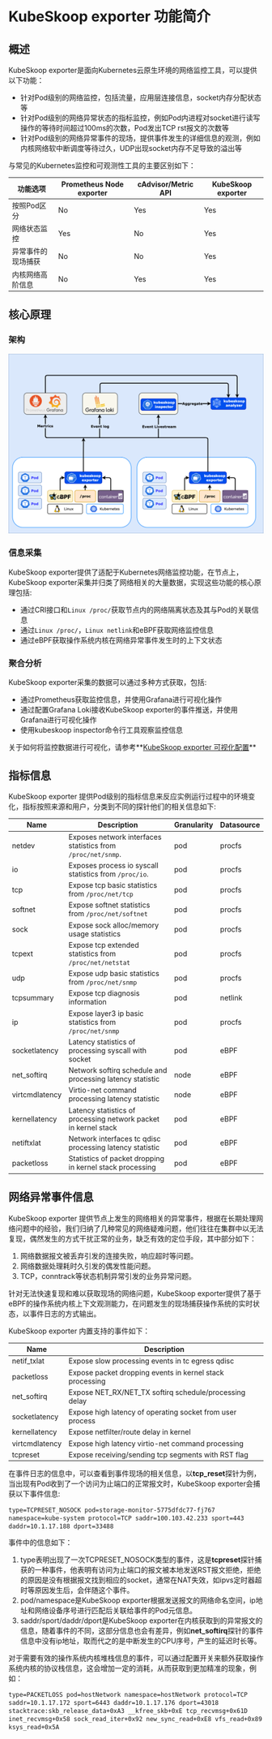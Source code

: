 # KubeSkoop exporter 功能简介

## 概述

KubeSkoop exporter是面向Kubernetes云原生环境的网络监控工具，可以提供以下功能：

* 针对Pod级别的网络监控，包括流量，应用层连接信息，socket内存分配状态等
* 针对Pod级别的网络异常状态的指标监控，例如Pod内进程对socket进行读写操作的等待时间超过100ms的次数，Pod发出TCP rst报文的次数等
* 针对Pod级别的网络异常事件的现场，提供事件发生的详细信息的观测，例如内核网络软中断调度等待过久，UDP出现socket内存不足导致的溢出等

与常见的Kubernetes监控和可观测性工具的主要区别如下：

| 功能选项          | Prometheus Node exporter     | cAdvisor/Metric API   | KubeSkoop exporter|
|------------------|------------------------------|-----------------------|-------------------|
|  按照Pod区分      | No                            | Yes                   | Yes               |
|  网络状态监控      | Yes                          | No                    |Yes                |
|  异常事件的现场捕获 | No                           | No                    | Yes               |
|  内核网络高阶信息   | No                           | Yes                   | Yes               |

## 核心原理

### 架构

![kubeskoop-exporter-structure](/img/kubeskoop-arch.png)

### 信息采集

KubeSkoop exporter提供了适配于Kubernetes网络监控功能，在节点上，KubeSkoop exporter采集并归类了网络相关的大量数据，实现这些功能的核心原理包括:

* 通过CRI接口和`Linux /proc/`获取节点内的网络隔离状态及其与Pod的关联信息
* 通过`Linux /proc/`，`Linux netlink`和eBPF获取网络监控信息
* 通过eBPF获取操作系统内核在网络异常事件发生时的上下文状态

### 聚合分析

KubeSkoop exporter采集的数据可以通过多种方式获取，包括:

* 通过Prometheus获取监控信息，并使用Grafana进行可视化操作
* 通过配置Grafana Loki接收KubeSkoop exporter的事件推送，并使用Grafana进行可视化操作
* 使用kubeskoop inspector命令行工具观察监控信息

关于如何将监控数据进行可视化，请参考**[KubeSkoop exporter 可视化配置](exporter-visualization-guide.md)**

## 指标信息

KubeSkoop exporter 提供Pod级别的指标信息来反应实例运行过程中的环境变化，指标按照来源和用户，分类到不同的探针他们的相关信息如下:

Name     | Description | Granularity | Datasource
---------|-------------|-------------|-----------
netdev | Exposes network interfaces statistics from `/proc/net/snmp`. | pod | procfs
io | Exposes process io syscall statistics from `/proc/io`. | pod | procfs
tcp | Expose tcp basic statistics from `/proc/net/tcp` | pod | procfs
softnet | Expose softnet statistics from `/proc/net/softnet` | pod | procfs
sock | Expose sock alloc/memory usage statistics | pod | procfs
tcpext | Expose tcp extended statistics from `/proc/net/netstat`| pod | procfs
udp | Expose udp basic statistics from `/proc/net/snmp` | pod | procfs
tcpsummary | Expose tcp diagnosis information | pod | netlink
ip | Expose layer3 ip basic statistics from `/proc/net/snmp` | pod | procfs
socketlatency | Latency statistics of processing syscall with socket | pod | eBPF
net_softirq | Network softirq schedule and processing latency statistic | node | eBPF
virtcmdlatency | Virtio-net command processing latency statistic | node | eBPF
kernellatency | Latency statistics of processing network packet in kernel stack | pod | eBPF
netiftxlat | Network interfaces tc qdisc processing latency statistic | pod | eBPF
packetloss | Statistics of packet dropping in kernel stack processing | pod | eBPF
## 网络异常事件信息

KubeSkoop exporter 提供节点上发生的网络相关的异常事件，根据在长期处理网络问题中的经验，我们归纳了几种常见的网络疑难问题，他们往往在集群中以无法复现，偶然发生的方式干扰正常的业务，缺乏有效的定位手段，其中部分如下：

1. 网络数据报文被丢弃引发的连接失败，响应超时等问题。
2. 网络数据处理耗时久引发的偶发性能问题。
3. TCP，conntrack等状态机制异常引发的业务异常问题。

针对无法快速复现和难以获取现场的网络问题，KubeSkoop exporter提供了基于eBPF的操作系统内核上下文观测能力，在问题发生的现场捕获操作系统的实时状态，以事件日志的方式输出。

KubeSkoop exporter 内置支持的事件如下：

Name     | Description
---------|-------------
netif_txlat | Expose slow processing events in tc egress qdisc
packetloss | Expose packet dropping events in kernel stack processing
net_softirq | Expose NET_RX/NET_TX softirq schedule/processing delay
socketlatency | Expose high latency of operating socket from user process
kernellatency | Expose netfilter/route delay in kernel
virtcmdlatency | Expose high latency virtio-net command processing
tcpreset | Expose receiving/sending tcp segments with RST flag

在事件日志的信息中，可以查看到事件现场的相关信息，以**tcp_reset**探针为例，当出现有Pod收到了一个访问为止端口的正常报文时，KubeSkoop exporter会捕获以下事件信息:

```text
type=TCPRESET_NOSOCK pod=storage-monitor-5775dfdc77-fj767 namespace=kube-system protocol=TCP saddr=100.103.42.233 sport=443 daddr=10.1.17.188 dport=33488 
```

事件中的信息如下：

1. type表明出现了一次TCPRESET_NOSOCK类型的事件，这是**tcpreset**探针捕获的一种事件，他表明有访问为止端口的报文被本地发送RST报文拒绝，拒绝的原因是没有根据报文找到相应的socket，通常在NAT失效，如ipvs定时器超时等原因发生后，会伴随这个事件。
2. pod/namespace是KubeSkoop exporter根据发送报文的网络命名空间，ip地址和网络设备序号进行匹配后关联给事件的Pod元信息。
3. saddr/sport/daddr/dport是KubeSkoop exporter在内核获取到的异常报文的信息，随着事件的不同，这部分信息也会有差异，例如**net_softirq**探针的事件信息中没有ip地址，取而代之的是中断发生的CPU序号，产生的延迟时长等。

对于需要有效的操作系统内核堆栈信息的事件，可以通过配置开关来额外获取操作系统内核的协议栈信息，这会增加一定的消耗，从而获取到更加精准的现象，例如：

```text
type=PACKETLOSS pod=hostNetwork namespace=hostNetwork protocol=TCP saddr=10.1.17.172 sport=6443 daddr=10.1.17.176 dport=43018  stacktrace:skb_release_data+0xA3 __kfree_skb+0xE tcp_recvmsg+0x61D inet_recvmsg+0x58 sock_read_iter+0x92 new_sync_read+0xE8 vfs_read+0x89 ksys_read+0x5A
```
